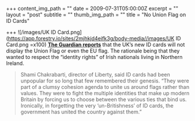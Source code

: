 +++
content_img_path = ""
date = 2009-07-31T05:00:00Z
excerpt = ""
layout = "post"
subtitle = ""
thumb_img_path = ""
title = "No Union Flag on ID Cards"

+++
![/images/UK ID Card.png](https://app.forestry.io/sites/2mjhkjd4eifk3g/body-media//images/UK ID Card.png =x100)     [**The Guardian reports**](http://www.guardian.co.uk/politics/2009/jul/30/identity-cards-union-flag-uk) that the UK’s new ID cards will not display the Union Flag or even the EU flag. The rationale being that they wanted to respect the “identity rights” of Irish nationals living in Northern Ireland.

> Shami Chakrabarti, director of Liberty, said ID cards had been unpopular for so long that few remembered their genesis. “They were part of a clumsy cohesion agenda to unite us around flags rather than values. They were to fight the multiple identities that make up modern Britain by forcing us to choose between the various ties that bind us. Ironically, in forgetting the very ‘un-Britishness’ of ID cards, the government has united the country against them.”